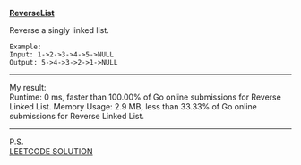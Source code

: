 <a href="https://leetcode.com/problems/reverse-linked-list/"><b>ReverseList</b></a>

Reverse a singly linked list.

```
Example:
Input: 1->2->3->4->5->NULL
Output: 5->4->3->2->1->NULL
```
---
</code>
My result:<br>
Runtime: 0 ms, faster than 100.00% of Go online submissions for Reverse Linked List.
Memory Usage: 2.9 MB, less than 33.33% of Go online submissions for Reverse Linked List.

---
P.S.<br>
<a href="https://leetcode.com/submissions/detail/286416420/">LEETCODE SOLUTION</a>
